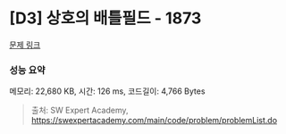 # [D3] 상호의 배틀필드 - 1873 

[문제 링크](https://swexpertacademy.com/main/code/problem/problemDetail.do?contestProbId=AV5LyE7KD2ADFAXc) 

### 성능 요약

메모리: 22,680 KB, 시간: 126 ms, 코드길이: 4,766 Bytes



> 출처: SW Expert Academy, https://swexpertacademy.com/main/code/problem/problemList.do